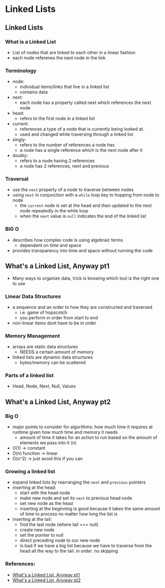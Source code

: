 # Linked Lists

## Linked Lists
### What is a Linked List
- List of nodes that are linked to each other in a linear fashion
- each node referenes the next node in the link

### Terminology
- node:
  - individual items/links that live in a linked list
  - contains data
- next:
  - each node has a property called next which references the next node
- head:
  - refers to the first node in a linked list
- current:
  - references a type of a node that is currently being looked at.
  - used and changed while traversing through a linked list
- singly:
  - refers to the number of references a node has
  - a node has a single reference which is the next node after it
- doubly:
  - refers to a node having 2 references
  - a node has 2 references, next and previous

### Traversal
- use the `next` property of a node to traverse between nodes
- using `next` in conjunction with a `while` loop key to hopping from node to node
  - the `current` node is set at the head and then updated to the next node repeatedly in the while loop
  - when the `next` value is `null` indicates the end of the linked list

### BIG O
- describes how complex code is using algebraic terms
  - dependent on time and space
- provides transparency into time and space without running the code

## What's a Linked List, Anyway pt1
- Many ways to organize data, trick is knowing which tool is the right one to use

### Linear Data Structures
- a sequence and an order to how they are constructed and traversed
  - i.e. game of hopscotch
  - you perform in order from start to end
- non-linear items dont have to be in order

### Memory Management
- arrays are static data structures
  - NEEDS a certain amount of memory
- linked lists are dynamic data structures
  - bytes/memory can be scattered

### Parts of a linked list
- Head, Node, Next, Null, Values

## What's a Linked List, Anyway pt2
### Big O
- major points to consider for algorithms: how much time it requires at runtime given how much time and memory it needs
  - amount of time it takes for an action to run based on the amount of elements we pass into it (n)
- O(1) -> constant
- O(n) function -> linear
- O(n^2) -> just avoid this if you can

### Growing a linked list
- expand linked lists by rearranging the `next` and `previous` pointers
- inserting at the head:
  - start with the head node
  - make new node and set its `next` to previous head node
  - set new node as the head
  - inserting at the beginning is good because it takes the same amount of time to process no matter how long the list is
- inserting at the tail:
  - find the last node (where tail === null)
  - create new node
  - set the pointer to null
  - direct preceding node to our new node
  - is bad if we have a big list because we have to traverse from the head all the way to the tail. in order. no skipping


### References:
- [What's a Linked List, Anyway pt1](https://medium.com/basecs/whats-a-linked-list-anyway-part-1-d8b7e6508b9d)
- [What's a Linked List, Anyway pt2](https://medium.com/basecs/whats-a-linked-list-anyway-part-2-131d96f71996)